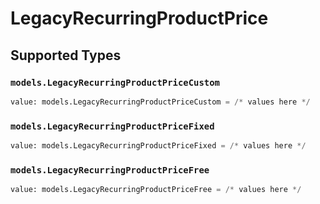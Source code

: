 # LegacyRecurringProductPrice


## Supported Types

### `models.LegacyRecurringProductPriceCustom`

```python
value: models.LegacyRecurringProductPriceCustom = /* values here */
```

### `models.LegacyRecurringProductPriceFixed`

```python
value: models.LegacyRecurringProductPriceFixed = /* values here */
```

### `models.LegacyRecurringProductPriceFree`

```python
value: models.LegacyRecurringProductPriceFree = /* values here */
```


